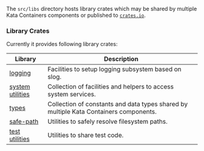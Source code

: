 The `src/libs` directory hosts library crates which may be shared by multiple Kata Containers components
or published to [`crates.io`](https://crates.io/index.html).

### Library Crates
Currently it provides following library crates:

| Library | Description |
|-|-|
| [logging](logging/) | Facilities to setup logging subsystem based on slog. |
| [system utilities](kata-sys-util/) | Collection of facilities and helpers to access system services. |
| [types](kata-types/) | Collection of constants and data types shared by multiple Kata Containers components. |
| [safe-path](safe-path/) | Utilities to safely resolve filesystem paths. |
| [test utilities](test-utils/) | Utilities to share test code. |
